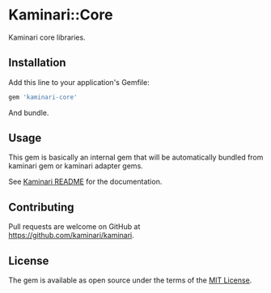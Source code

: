 # Kaminari::Core

Kaminari core libraries.

## Installation

Add this line to your application's Gemfile:

```ruby
gem 'kaminari-core'
```

And bundle.

## Usage

This gem is basically an internal gem that will be automatically bundled from kaminari gem or kaminari adapter gems.

See [Kaminari README](https://github.com/kaminari/kaminari/blob/master/README.md) for the documentation.

## Contributing

Pull requests are welcome on GitHub at https://github.com/kaminari/kaminari.

## License

The gem is available as open source under the terms of the [MIT License](http://opensource.org/licenses/MIT).
